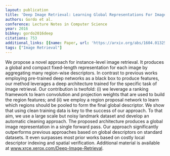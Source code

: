 ```yaml
---
layout: publication
title: 'Deep Image Retrieval: Learning Global Representations For Image Search'
authors: Gordo et al.
conference: Lecture Notes in Computer Science
year: 2016
bibkey: gordo2016deep
citations: 753
additional_links: [{name: Paper, url: 'https://arxiv.org/abs/1604.01325'}]
tags: ["Image Retrieval"]
---
```

We propose a novel approach for instance-level image retrieval. It produces a
global and compact fixed-length representation for each image by aggregating
many region-wise descriptors. In contrast to previous works employing
pre-trained deep networks as a black box to produce features, our method
leverages a deep architecture trained for the specific task of image retrieval.
Our contribution is twofold: (i) we leverage a ranking framework to learn
convolution and projection weights that are used to build the region features;
and (ii) we employ a region proposal network to learn which regions should be
pooled to form the final global descriptor. We show that using clean training
data is key to the success of our approach. To that aim, we use a large scale
but noisy landmark dataset and develop an automatic cleaning approach. The
proposed architecture produces a global image representation in a single
forward pass. Our approach significantly outperforms previous approaches based
on global descriptors on standard datasets. It even surpasses most prior works
based on costly local descriptor indexing and spatial verification. Additional
material is available at www.xrce.xerox.com/Deep-Image-Retrieval.